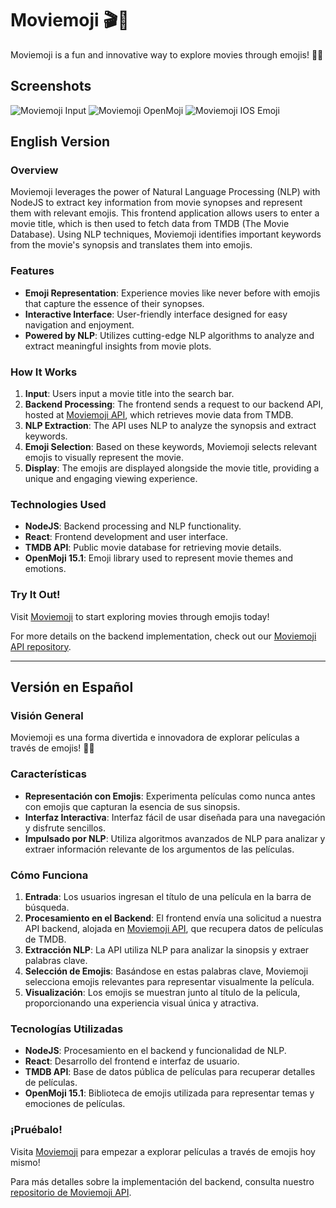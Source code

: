 # Moviemoji 🎬👾

Moviemoji is a fun and innovative way to explore movies through emojis! 🍿✨

## Screenshots

![Moviemoji Input](/images/moviemoji%20(1).png|width=10)
![Moviemoji OpenMoji](/images/moviemoji%20(2).png|width=10)
![Moviemoji IOS Emoji](/images/moviemoji%20(3).png|width=10)

## English Version

### Overview

Moviemoji leverages the power of Natural Language Processing (NLP) with NodeJS to extract key information from movie synopses and represent them with relevant emojis. This frontend application allows users to enter a movie title, which is then used to fetch data from TMDB (The Movie Database). Using NLP techniques, Moviemoji identifies important keywords from the movie's synopsis and translates them into emojis.

### Features

- **Emoji Representation**: Experience movies like never before with emojis that capture the essence of their synopses.
- **Interactive Interface**: User-friendly interface designed for easy navigation and enjoyment.
- **Powered by NLP**: Utilizes cutting-edge NLP algorithms to analyze and extract meaningful insights from movie plots.

### How It Works

1. **Input**: Users input a movie title into the search bar.
2. **Backend Processing**: The frontend sends a request to our backend API, hosted at [Moviemoji API](https://github.com/francisco-renteria/moviemoji-api), which retrieves movie data from TMDB.
3. **NLP Extraction**: The API uses NLP to analyze the synopsis and extract keywords.
4. **Emoji Selection**: Based on these keywords, Moviemoji selects relevant emojis to visually represent the movie.
5. **Display**: The emojis are displayed alongside the movie title, providing a unique and engaging viewing experience.

### Technologies Used

- **NodeJS**: Backend processing and NLP functionality.
- **React**: Frontend development and user interface.
- **TMDB API**: Public movie database for retrieving movie details.
- **OpenMoji 15.1**: Emoji library used to represent movie themes and emotions.

### Try It Out!

Visit [Moviemoji](https://www.moviememoji.com) to start exploring movies through emojis today!

For more details on the backend implementation, check out our [Moviemoji API repository](https://github.com/francisco-renteria/moviemoji-api).

---

## Versión en Español

### Visión General

Moviemoji es una forma divertida e innovadora de explorar películas a través de emojis! 🍿✨

### Características

- **Representación con Emojis**: Experimenta películas como nunca antes con emojis que capturan la esencia de sus sinopsis.
- **Interfaz Interactiva**: Interfaz fácil de usar diseñada para una navegación y disfrute sencillos.
- **Impulsado por NLP**: Utiliza algoritmos avanzados de NLP para analizar y extraer información relevante de los argumentos de las películas.

### Cómo Funciona

1. **Entrada**: Los usuarios ingresan el título de una película en la barra de búsqueda.
2. **Procesamiento en el Backend**: El frontend envía una solicitud a nuestra API backend, alojada en [Moviemoji API](https://github.com/francisco-renteria/moviemoji-api), que recupera datos de películas de TMDB.
3. **Extracción NLP**: La API utiliza NLP para analizar la sinopsis y extraer palabras clave.
4. **Selección de Emojis**: Basándose en estas palabras clave, Moviemoji selecciona emojis relevantes para representar visualmente la película.
5. **Visualización**: Los emojis se muestran junto al título de la película, proporcionando una experiencia visual única y atractiva.

### Tecnologías Utilizadas

- **NodeJS**: Procesamiento en el backend y funcionalidad de NLP.
- **React**: Desarrollo del frontend e interfaz de usuario.
- **TMDB API**: Base de datos pública de películas para recuperar detalles de películas.
- **OpenMoji 15.1**: Biblioteca de emojis utilizada para representar temas y emociones de películas.

### ¡Pruébalo!

Visita [Moviemoji](https://www.moviememoji.com) para empezar a explorar películas a través de emojis hoy mismo!

Para más detalles sobre la implementación del backend, consulta nuestro [repositorio de Moviemoji API](https://github.com/francisco-renteria/moviemoji-api).
